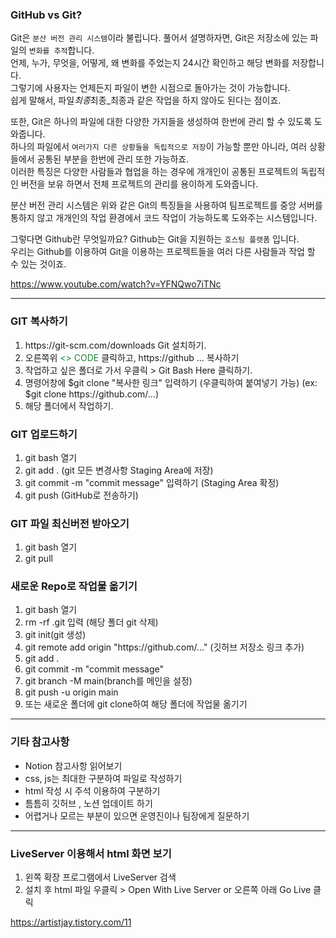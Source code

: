 <h3>GitHub vs Git?</h3>

Git은 `분산 버전 관리 시스템`이라 불립니다. 풀어서 설명하자면, Git은 저장소에 있는 파일의 `변화를 추적`합니다.  
언제, 누가, 무엇을, 어떻게, 왜 변화를 주었는지 24시간 확인하고 해당 변화를 저장합니다.  
그렇기에 사용자는 언제든지 파일이 변한 시점으로 돌아가는 것이 가능합니다.  
쉽게 말해서, 파일*최종*최종\_최종과 같은 작업을 하지 않아도 된다는 점이죠.

또한, Git은 하나의 파일에 대한 다양한 가지들을 생성하여 한번에 관리 할 수 있도록 도와줍니다.  
하나의 파일에서 `여러가지 다른 상황들을 독립적으로 저장`이 가능할 뿐만 아니라, 여러 상황들에서 공통된 부분을 한번에 관리 또한 가능하죠.  
이러한 특징은 다양한 사람들과 협업을 하는 경우에 개개인이 공통된 프로젝트의 독립적인 버전을 보유 하면서 전체 프로젝트의 관리를 용이하게 도와줍니다.

분산 버전 관리 시스템은 위와 같은 Git의 특징들을 사용하여 팀프로젝트를 중앙 서버를 통하지 않고 개개인의 작업 환경에서 코드 작업이 가능하도록 도와주는 시스템입니다.

그렇다면 Github란 무엇일까요? Github는 Git을 지원하는 `호스팅 플랫폼` 입니다.  
우리는 Github를 이용하여 Git을 이용하는 프로젝트들을 여러 다른 사람들과 작업 할 수 있는 것이죠.

<a>https://www.youtube.com/watch?v=YFNQwo7iTNc</a>

<hr>

<h3>GIT 복사하기</h3>
<ol>
<li>https://git-scm.com/downloads Git 설치하기.  
<li>오른쪽위 <span style="color: #238636;"><> CODE</span> 클릭하고, https://github ... 복사하기  
<li>작업하고 싶은 폴더로 가서 우클릭 > Git Bash Here 클릭하기.  
<li>명령어창에 $git clone "복사한 링크" 입력하기 (우클릭하여 붙여넣기 가능) (ex: $git clone https://github.com/...)  
<li>해당 폴더에서 작업하기.
</ol>

<h3>GIT 업로드하기</h3>
<ol>
<li>git bash 열기  
<li>git add .  (git 모든 변경사항 Staging Area에 저장)
<li>git commit -m "commit message" 입력하기 (Staging Area 확정)
<li>git push (GitHub로 전송하기)
</ol>

<h3>GIT 파일 최신버전 받아오기</h3>
<ol>
<li>git bash 열기</li>
<li>git pull  </li>
</ol>

<h3>새로운 Repo로 작업물 옮기기</h3>
<ol>
<li>git bash 열기
<li>rm -rf .git 입력 (해당 폴더 git 삭제)
<li>git init(git 생성)
<li>git remote add origin "https://github.com/..." (깃허브 저장소 링크 추가)
<li>git add .
<li>git commit -m "commit message"
<li>git branch -M main(branch를 메인을 설정)
<li>git push -u origin main
<li>또는 새로운 폴더에 git clone하여 해당 폴더에 작업물 옮기기
</ol>
<hr>

<h3>기타 참고사항</h3>
<ul>
<li> Notion 참고사항 읽어보기  </li>
<li> css, js는 최대한 구분하여 파일로 작성하기  </li>
<li> html 작성 시 주석 이용하여 구분하기  </li>
<li> 틈틈히 깃허브 , 노션 업데이트 하기  </li>
<li> 어렵거나 모르는 부분이 있으면 운영진이나 팀장에게 질문하기  </li>
</ul>

<hr>

<h3> LiveServer 이용해서 html 화면 보기 </h3>
<ol>
<li> 왼쪽 확장 프로그램에서 LiveServer 검색  </li>
<li> 설치 후 html 파일 우클릭 > Open With Live Server or 오른쪽 아래 Go Live 클릭  </li>
</ol>

<a>https://artistjay.tistory.com/11</a>

